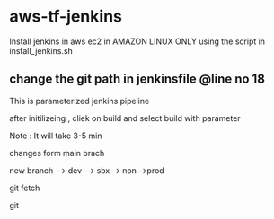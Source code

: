 # aws-tf-jenkins

Install jenkins in aws ec2 in AMAZON LINUX ONLY using the script in install_jenkins.sh

## change the git path in jenkinsfile @line no 18
This is parameterized jenkins pipeline

after initilizeing , cliek on build and select build with parameter

Note : It will take 3-5 min


changes form main brach


new branch --> dev --> sbx--> non-->prod

git fetch



git



